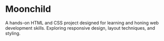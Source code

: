 # Moonchild
A hands-on HTML and CSS project designed for learning and honing web development skills. Exploring responsive design, layout techniques, and styling.
